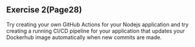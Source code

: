 ## Exercise 2(Page28)

Try creating your own GitHub Actions for your Nodejs application and try creating a
running CI/CD pipeline for your application that updates your Dockerhub image
automatically when new commits are made.